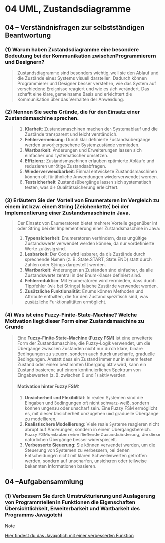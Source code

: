# 04 UML, Zustandsdiagramme
## 04 – Verständnisfragen zur selbstständigen Beantwortung
### (1) Warum haben Zustandsdiagramme eine besondere Bedeutung bei der Kommunikation zwischenProgrammierern und Designern?
>Zustandsdiagramme sind besonders wichtig, weil sie den Ablauf und die Zustände eines Systems visuell darstellen. Dadurch können Programmierer und Designer besser verstehen, wie das System auf verschiedene Ereignisse reagiert und wie es sich verändert. Das schafft eine klare, gemeinsame Basis und erleichtert die Kommunikation über das Verhalten der Anwendung.

### (2) Nennen Sie sechs Gründe, die für den Einsatz einer Zustandsmaschine sprechen.
> 1. **Klarheit**: Zustandsmaschinen machen den Systemablauf und die Zustände transparent und leicht verständlich. 
> 2. **Fehlervermeidung**: Durch klar definierte Zustandsübergänge werden unvorhergesehene Systemzustände vermieden. 
> 3. **Wartbarkeit**: Änderungen und Erweiterungen lassen sich einfacher und systematischer umsetzen. 
> 4. **Effizienz**: Zustandsmaschinen erlauben optimierte Abläufe und reduzieren unnötige Zustandsabfragen. 
> 5. **Wiederverwendbarkeit**: Einmal entwickelte Zustandsmaschinen können oft für ähnliche Anwendungen wiederverwendet werden. 
> 6. **Testsicherheit**: Zustandsübergänge lassen sich systematisch testen, was die Qualitätssicherung erleichtert.
### (3) Erläutern Sie den Vorteil von Enumeratoren im Vergleich zu einem int bzw. einem String (Zeichenkette) bei der Implementierung einer Zustandsmaschine in Java.
> Der Einsatz von Enumeratoren bietet mehrere Vorteile gegenüber int oder String bei der Implementierung einer Zustandsmaschine in Java:
> 1. **Typensicherheit**: Enumeratoren verhindern, dass ungültige Zustandswerte verwendet werden können, da nur vordefinierte Werte zulässig sind. 
> 2. **Lesbarkeit**: Der Code wird lesbarer, da die Zustände durch sprechende Namen (z. B. State.START, State.END) statt durch Zahlen oder Strings dargestellt werden. 
> 3. **Wartbarkeit**: Änderungen an Zuständen sind einfacher, da alle Zustandswerte zentral in der Enum-Klasse definiert sind. 
> 4. **Fehlerreduktion**: Mit Enumeratoren wird vermieden, dass durch Tippfehler (wie bei Strings) falsche Zustände verwendet werden. 
> 5. **Zusätzliche Funktionalität**: Enums können Methoden und Attribute enthalten, die für den Zustand spezifisch sind, was zusätzliche Funktionalitäten ermöglicht.
### (4) Was ist eine Fuzzy-Finite-State-Machine? Welche Motivation liegt dieser Form einer Zustandsmaschine zu Grunde
>Eine **Fuzzy-Finite-State-Machine (Fuzzy FSM)** ist eine erweiterte Form der Zustandsmaschine, die Fuzzy-Logik verwendet, um die Übergänge zwischen Zuständen nicht nur durch klare, binäre Bedingungen zu steuern, sondern auch durch unscharfe, graduelle Bedingungen. Anstatt dass ein Zustand immer nur in einem festen Zustand oder einem bestimmten Übergang aktiv wird, kann ein Zustand basierend auf einem kontinuierlichen Spektrum von Eingabewerten (z. B. zwischen 0 und 1) aktiv werden.
> #### Motivation hinter Fuzzy FSM:
>1. **Unsicherheit und Flexibilität**: In realen Systemen sind die Eingaben und Bedingungen oft nicht schwarz-weiß, sondern können ungenau oder unscharf sein. Eine Fuzzy FSM ermöglicht es, mit dieser Unsicherheit umzugehen und graduelle Übergänge zu modellieren.
>2. **Realistischere Modellierung**: Viele reale Systeme reagieren nicht abrupt auf Änderungen, sondern in einem Übergangsbereich. Fuzzy FSMs erlauben eine fließende Zustandsänderung, die diese natürlichen Übergänge besser widerspiegelt.
>3. **Verbesserte Steuerung**: Sie können verwendet werden, um die Steuerung von Systemen zu verbessern, bei denen Entscheidungen nicht mit klaren Schwellenwerten getroffen werden, sondern auf unscharfen, unsicheren oder teilweise bekannten Informationen basieren.
## 04 –Aufgabensammlung
### (1) Verbessern Sie durch Umstrukturierung und Auslagerung von Programmteilen in Funktionen die Eigenschaften Übersichtlichkeit, Erweiterbarkeit und Wartbarkeit des Programms Javagotchi
> [!NOTE]
> [Hier findest du das Javagotich mit einer verbesserten Funktion](../src/L4JavaCode/JavaGotchi.java)
